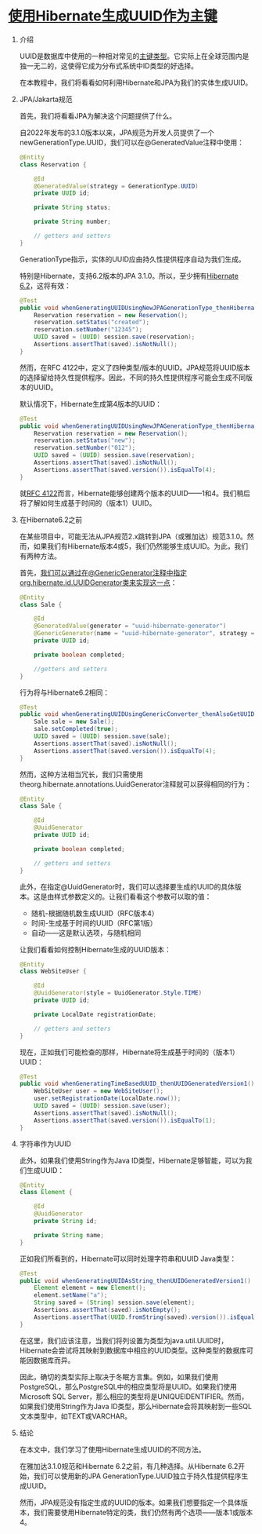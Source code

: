 # [使用Hibernate生成UUID作为主键](https://www.baeldung.com/java-hibernate-uuid-primary-key)

1. 介绍

    UUID是数据库中使用的一种相对常见的[主键类型](https://www.baeldung.com/uuid-vs-sequential-id-as-primary-key)。它实际上在全球范围内是独一无二的，这使得它成为分布式系统中ID类型的好选择。

    在本教程中，我们将看看如何利用Hibernate和JPA为我们的实体生成UUID。

2. JPA/Jakarta规范

    首先，我们将看看JPA为解决这个问题提供了什么。

    自2022年发布的3.1.0版本以来，JPA规范为开发人员提供了一个newGenerationType.UUID，我们可以在@GeneratedValue注释中使用：

    ```java
    @Entity
    class Reservation {

        @Id
        @GeneratedValue(strategy = GenerationType.UUID)
        private UUID id;

        private String status;

        private String number;

        // getters and setters
    }
    ```

    GenerationType指示，实体的UUID应由持久性提供程序自动为我们生成。

    特别是Hibernate，支持6.2版本的JPA 3.1.0。所以，至少拥有[Hibernate 6.2](https://hibernate.org/orm/releases/6.2/)，这将有效：

    ```java
    @Test
    public void whenGeneratingUUIDUsingNewJPAGenerationType_thenHibernateGeneratedUUID() throws IOException {
        Reservation reservation = new Reservation();
        reservation.setStatus("created");
        reservation.setNumber("12345");
        UUID saved = (UUID) session.save(reservation);
        Assertions.assertThat(saved).isNotNull();
    }
    ```

    然而，在RFC 4122中，定义了四种类型/版本的UUID。JPA规范将UUID版本的选择留给持久性提供程序。因此，不同的持久性提供程序可能会生成不同版本的UUID。

    默认情况下，Hibernate生成第4版本的UUID：

    ```java
    @Test
    public void whenGeneratingUUIDUsingNewJPAGenerationType_thenHibernateGeneratedUUIDOfVersion4() throws IOException {
        Reservation reservation = new Reservation();
        reservation.setStatus("new");
        reservation.setNumber("012");
        UUID saved = (UUID) session.save(reservation);
        Assertions.assertThat(saved).isNotNull();
        Assertions.assertThat(saved.version()).isEqualTo(4);
    }
    ```

    就[RFC 4122](https://www.ietf.org/rfc/rfc4122.txt)而言，Hibernate能够创建两个版本的UUID——1和4。我们稍后将了解如何生成基于时间的（版本1）UUID。

3. 在Hibernate6.2之前

    在某些项目中，可能无法从JPA规范2.x跳转到JPA（或雅加达）规范3.1.0。然而，如果我们有Hibernate版本4或5，我们仍然能够生成UUID。为此，我们有两种方法。

    首先，我们可以通过在@GenericGenerator注释中指定org.hibernate.id.UUIDGenerator类来实现这一点：

    ```java
    @Entity
    class Sale {

        @Id
        @GeneratedValue(generator = "uuid-hibernate-generator")
        @GenericGenerator(name = "uuid-hibernate-generator", strategy = "org.hibernate.id.UUIDGenerator")
        private UUID id;

        private boolean completed;

        //getters and setters
    }
    ```

    行为将与Hibernate6.2相同：

    ```java
    @Test
    public void whenGeneratingUUIDUsingGenericConverter_thenAlsoGetUUIDGeneratedVersion4() throws IOException {
        Sale sale = new Sale();
        sale.setCompleted(true);
        UUID saved = (UUID) session.save(sale);
        Assertions.assertThat(saved).isNotNull();
        Assertions.assertThat(saved.version()).isEqualTo(4);
    }
    ```

    然而，这种方法相当冗长，我们只需使用theorg.hibernate.annotations.UuidGenerator注释就可以获得相同的行为：

    ```java
    @Entity
    class Sale {

        @Id
        @UuidGenerator
        private UUID id;

        private boolean completed;

        // getters and setters 
    }
    ```

    此外，在指定@UuidGenerator时，我们可以选择要生成的UUID的具体版本。这是由样式参数定义的。让我们看看这个参数可以取的值：

    - 随机-根据随机数生成UUID（RFC版本4）
    - 时间-生成基于时间的UUID（RFC第1版）
    - 自动——这是默认选项，与随机相同

    让我们看看如何控制Hibernate生成的UUID版本：

    ```java
    @Entity
    class WebSiteUser {

        @Id
        @UuidGenerator(style = UuidGenerator.Style.TIME)
        private UUID id;

        private LocalDate registrationDate;

        // getters and setters
    }
    ```

    现在，正如我们可能检查的那样，Hibernate将生成基于时间的（版本1）UUID：

    ```java
    @Test
    public void whenGeneratingTimeBasedUUID_thenUUIDGeneratedVersion1() throws IOException {
        WebSiteUser user = new WebSiteUser();
        user.setRegistrationDate(LocalDate.now());
        UUID saved = (UUID) session.save(user);
        Assertions.assertThat(saved).isNotNull();
        Assertions.assertThat(saved.version()).isEqualTo(1);
    }
    ```

4. 字符串作为UUID

    此外，如果我们使用String作为Java ID类型，Hibernate足够智能，可以为我们生成UUID：

    ```java
    @Entity
    class Element {

        @Id
        @UuidGenerator
        private String id;

        private String name;
    }
    ```

    正如我们所看到的，Hibernate可以同时处理字符串和UUID Java类型：

    ```java
    @Test
    public void whenGeneratingUUIDAsString_thenUUIDGeneratedVersion1() throws IOException {
        Element element = new Element();
        element.setName("a");
        String saved = (String) session.save(element);
        Assertions.assertThat(saved).isNotEmpty();
        Assertions.assertThat(UUID.fromString(saved).version()).isEqualTo(4);
    }
    ```

    在这里，我们应该注意，当我们将列设置为类型为java.util.UUID时，Hibernate会尝试将其映射到数据库中相应的UUID类型。这种类型的数据库可能因数据库而异。

    因此，确切的类型实际上取决于冬眠方言集。例如，如果我们使用PostgreSQL，那么PostgreSQL中的相应类型将是UUID。如果我们使用Microsoft SQL Server，那么相应的类型将是UNIQUEIDENTIFIER。然而，如果我们使用String作为Java ID类型，那么Hibernate会将其映射到一些SQL文本类型中，如TEXT或VARCHAR。

5. 结论

    在本文中，我们学习了使用Hibernate生成UUID的不同方法。

    在雅加达3.1.0规范和Hibernate 6.2之前，有几种选择。从Hibernate 6.2开始，我们可以使用新的JPA GenerationType.UUID独立于持久性提供程序生成UUID。

    然而，JPA规范没有指定生成的UUID的版本。如果我们想要指定一个具体版本，我们需要使用Hibernate特定的类，我们仍然有两个选项——版本1或版本4。
